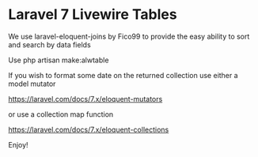 # Laravel 7 Livewire Tables

We use laravel-eloquent-joins by Fico99 to provide the easy
ability to sort and search by data fields

Use php artisan make:alwtable <name>

If you wish to format some date on the returned collection
use either a model mutator

https://laravel.com/docs/7.x/eloquent-mutators

or use a collection map function

https://laravel.com/docs/7.x/eloquent-collections

Enjoy!
